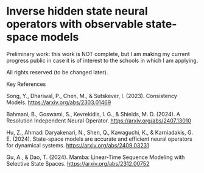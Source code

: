 # Inverse hidden state neural operators with observable state-space models

Preliminary work: this work is NOT complete, but I am making my current progress public in case it is of interest to the schools in which I am applying.

All rights reserved (to be changed later).



Key References


Song, Y., Dhariwal, P., Chen, M., & Sutskever, I. (2023).
Consistency Models.
https://arxiv.org/abs/2303.01469

Bahmani, B., Goswami, S., Kevrekidis, I. G., & Shields, M. D. (2024).
A Resolution Independent Neural Operator.
https://arxiv.org/abs/2407.13010

Hu, Z., Ahmadi Daryakenari, N., Shen, Q., Kawaguchi, K., & Karniadakis, G. E. (2024).
State-space models are accurate and efficient neural operators for dynamical systems.
https://arxiv.org/abs/2409.03231

Gu, A., & Dao, T. (2024).
Mamba: Linear-Time Sequence Modeling with Selective State Spaces.
https://arxiv.org/abs/2312.00752
